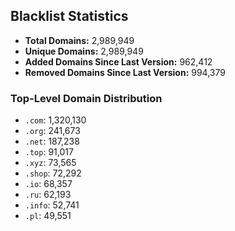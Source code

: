 ## Blacklist Statistics

- **Total Domains:** 2,989,949
- **Unique Domains:** 2,989,949
- **Added Domains Since Last Version:** 962,412
- **Removed Domains Since Last Version:** 994,379

### Top-Level Domain Distribution

-  `.com`: 1,320,130
-  `.org`: 241,673
-  `.net`: 187,238
-  `.top`: 91,017
-  `.xyz`: 73,565
-  `.shop`: 72,292
-  `.io`: 68,357
-  `.ru`: 62,193
-  `.info`: 52,741
-  `.pl`: 49,551
